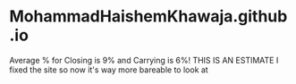 # MohammadHaishemKhawaja.github.io
Average % for Closing is 9% and Carrying is 6%!
THIS IS AN ESTIMATE 
I fixed the site so now it's way more bareable to look at
